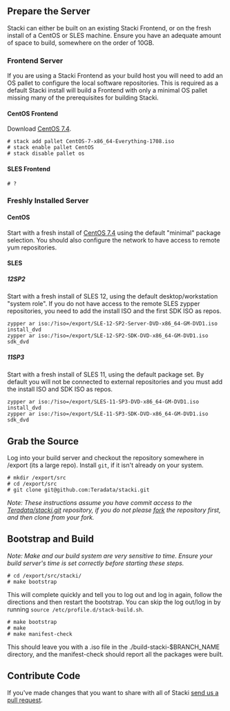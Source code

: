## Prepare the Server

Stacki can either be built on an existing Stacki Frontend, or on the fresh install of a CentOS or SLES machine.  Ensure you have an adequate amount of space to build, somewhere on the order of 10GB.

### Frontend Server

If you are using a Stacki Frontend as your build host you will need to add an OS pallet to configure the local software repositories.  This is required as a default Stacki install will build a Frontend with only a minimal OS pallet missing many of the prerequisites for building Stacki.

#### CentOS Frontend

Download [CentOS 7.4](http://isoredirect.centos.org/centos/7/isos/x86_64/CentOS-7-x86_64-Everything-1708.iso).

```
# stack add pallet CentOS-7-x86_64-Everything-1708.iso
# stack enable pallet CentOS
# stack disable pallet os
```

#### SLES Frontend

```
# ?
```


### Freshly Installed Server

#### CentOS

Start with a fresh install of [CentOS
7.4](http://isoredirect.centos.org/centos/7/isos/x86_64/CentOS-7-x86_64-Everything-1708.iso)
using the default "minimal" package selection. You should also
configure the network to have access to remote yum repositories.

#### SLES

##### 12SP2

Start with a fresh install of SLES 12, using the default desktop/workstation "system role".  If you do not have access to the remote SLES zypper repositories, you need to add the install ISO and the first SDK ISO as repos.

```
zypper ar iso:/?iso=/export/SLE-12-SP2-Server-DVD-x86_64-GM-DVD1.iso install_dvd
zypper ar iso:/?iso=/export/SLE-12-SP2-SDK-DVD-x86_64-GM-DVD1.iso sdk_dvd
```

##### 11SP3

Start with a fresh install of SLES 11, using the default package set. By default you will not be connected to external repositories and you must add the install ISO and SDK ISO as repos.

```
zypper ar iso:/?iso=/export/SLES-11-SP3-DVD-x86_64-GM-DVD1.iso install_dvd
zypper ar iso:/?iso=/export/SLE-11-SP3-SDK-DVD-x86_64-GM-DVD1.iso sdk_dvd
```

## Grab the Source

Log into your build server and checkout the repository somewhere in /export (its a large repo).  Install `git`, if it isn't already on your system.

```
# mkdir /export/src
# cd /export/src
# git clone git@github.com:Teradata/stacki.git
```

*Note: These instructions assume you have commit access to the
[Teradata/stacki.git](https://github.com/Teradata/stacki) repository,
if you do not please
[fork](https://help.github.com/articles/fork-a-repo/) the repository
first, and then clone from your fork.*


## Bootstrap and Build

*Note: Make and our build system are very sensitive to time.  Ensure your build server's time is set correctly before starting these steps.*

```
# cd /export/src/stacki/
# make bootstrap
```

This will complete quickly and tell you to log out and log in again, follow the directions and then restart the bootstrap.  You can skip the log out/log in by running `source /etc/profile.d/stack-build.sh`.

```
# make bootstrap
# make
# make manifest-check
```

This should leave you with a .iso file in the ./build-stacki-$BRANCH_NAME directory, and the
manifest-check should report all the packages were built.



## Contribute Code

If you've made changes that you want to share with all of Stacki [send us a pull request](https://github.com/Teradata/stacki/pulls).

